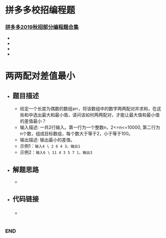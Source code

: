 # 拼多多校招编程题

### [拼多多2019秋招部分编程题合集](https://www.nowcoder.com/test/16333343/summary)
<!-- GFM-TOC -->
* []()
* []()
* []()
* []()
<!-- GFM-TOC -->

# 两两配对差值最小
- ## 题目描述
  - 给定一个长度为偶数的数组arr，将该数组中的数字两两配对并求和，在这些和中选出最大和最小值，请问该如何两两配对，才能让最大值和最小值的差值最小？
  - 输入描述: 一共2行输入。第一行为一个整数n，2<=n<=10000, 第二行为n个数，组成目标数组，每个数大于等于2，小于等于100。
  - 输出描述: 输出最小的差值。
  - 示例1：`输入4 \ 2 6 4 3，输出1`
  - 示例2：`输入6 \ 11 4 3 5 7 1，输出3`

- ## 解题思路
  - 



- ## 代码链接
  - ### []()


#


#


#






### END
